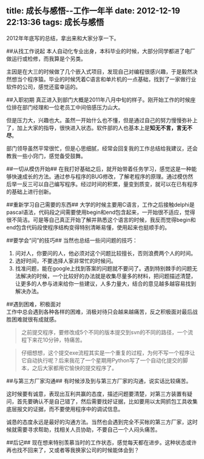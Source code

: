 title: 成长与感悟--工作一年半
date: 2012-12-19 22:13:36
tags: 成长与感悟
---

2012年年底写的总结，拿出来和大家分享一下。
<!-- more -->

##从找工作说起
本人自动化专业出身，本科毕业的时候，大部分同学都进了电厂做运行或检修，而我算是个另类。

主因是在大三的时候做了几个嵌入式项目，发现自己对编程很感兴趣，于是毅然决然想当个程序猿。毕业的时候凭着C语言和单片机的一点基础，找到了一家做行业软件的公司，感觉还蛮幸运的。

##入职初期
真正进入到部门大概是2011年八月中旬的样子。刚开始工作的时候座位排在部门经理和一位老员工中间倍感压力山大。

但是压力大，兴趣也大。虽然一开始什么也不懂，但是通过自己的努力慢慢弥补上了，加上大家的指导，很快进入状态。软件部的人也基本上是**知无不言，言无不尽**。

部门领导虽然平常很忙，但是心思细腻，经常会回复我的工作总结给我建议，还会教我一些小窍门，感觉备受鼓舞。

##一切从模仿开始##
在我打好基础之后，就开始带着任务学习，感觉这是一种能够快速成长的方法。通过参与程序的BUG修改，了解老程序的原理。通过模仿然后举一反三可以自己编写程序。经过时间的积累，量变到质变，就可以在已有程序的基础上进行创新。

##重新学习自己需要的东西##
大学的时候主要用C语言，工作之后接触delphi是pascal语法，代码段之间需要使用begin和end包含起来，一开始很不适应，觉得很不简洁。可是等自己真正开始了解并熟悉这个语言的时候，我反而觉得begin和end包含代码段使程序结构变得特别清晰易懂，使用起来也挺顺手的。
    
##要学会“问”的技巧##
当然也总结一些问问题的技巧：

1. 问对人，你要问的人，他必须对这个问题比较擅长，否则浪费两个人的时间。
2. 选好时间，不要选择人家非常忙的时候问。
3. 找准问题，能在google上找到答案的问题就不要问了。遇到特别棘手的问题无法解决的时候，一个比较好的办法就是收集尽量多的材料，把问题描述清楚，让更多的人参与进来给你一些建议，人多力量大，结合的意见越多越容易找到解决办法。

##遇到困难，积极面对  
工作中总会遇到各种各样的困难，消极对待只会越来越痛苦，反之积极面对最后战胜困难就很有成就感。

>之前提交程序，要修改成5个不同的版本提交到svn的不同的路径，一个流程下来花10分钟，特痛苦。

>仔细想想，这个提交exe流程其实是一个重复的过程，为何不写一个程序让它自动执行呢？后来我花了一个星期用Python写了一个自动化提交的脚本，之后大家都用它愉快的提交程序了。

##与第三方厂家沟通##
有时候涉及到与第三方厂家的沟通，说实话比较痛苦。

这时候要有诚意，表现出互利共赢的态度，描述问题要清楚，对第三方装置有疑问，首先要确认不是自己错了，然后需要找好证据，比如要用以太网抓包工具收集底层报文的证据，而不要使用程序中的调试信息。

诚恳的态度永远是最好的沟通方法。当然也会遇到完全不买帐的第三方厂家，这时候就需要寻求帮助，找相关人员协助，不要自己一个人闷头痛苦。

##后记##
现在想来特别羡慕当时的工作状态，感觉每天都在进步。这种状态或许再也找不回来了，又或者等我换家公司的时候能体会到？